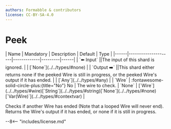 ```yaml
---
authors: Formabble & contributors
license: CC-BY-SA-4.0
---
```



# Peek

<div class="sh-parameters" markdown="1">
| Name | Mandatory | Description | Default | Type |
|------|---------------------|-------------|---------|------|
| `⬅️ Input` ||The input of this shard is ignored. | | [`None`](../../types/#none) |
| `Output ➡️` ||This shard either returns none if the peeked Wire is still in progress, or the peeked Wire's output if it has ended. | | [`Any`](../../types/#any) |
| `Wire` | :fontawesome-solid-circle-plus:{title="No"} No  | The wire to check. | `None` | [`Wire`](../../types/#wire)[`String`](../../types/#string)[`None`](../../types/#none)[`Var(Wire)`](../../types/#contextvar) |

</div>

Checks if another Wire has ended (Note that a looped Wire will never end). Returns the Wire's output if it has ended, or none if it is still in progress.

--8<-- "includes/license.md"

